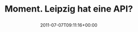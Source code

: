 ---
retweeted: false
source: <a href="http://itunes.apple.com/us/app/twitter/id409789998?mt=12" rel="nofollow">Twitter
  for Mac</a>
entities:
  hashtags: []
  symbols: []
  user_mentions: []
  urls:
  - url: http://t.co/Ggiu8XI
    expanded_url: http://www.apileipzig.de/
    display_url: apileipzig.de
    indices:
    - '30'
    - '49'
display_text_range:
- '0'
- '49'
favorite_count: '0'
id_str: '88897859579162624'
truncated: false
retweet_count: '0'
id: '88897859579162624'
possibly_sensitive: false
created_at: Thu Jul 07 09:11:16 +0000 2011
favorited: false
full_text: Moment. Leipzig hat eine API?
lang: de
quote_url: http://www.apileipzig.de/
tags:
- pesos/twitter
date: '2011-07-07T09:11:16+00:00'
src: https://twitter.com/bascht/status/88897859579162624
original_url: https://twitter.com/bascht/status/88897859579162624
type: twitter_tweet
text: Moment. Leipzig hat eine API?
title: 'Moment. Leipzig hat eine API?

  '

---